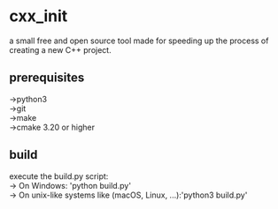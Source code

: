 # cxx_init
a small free and open source tool made for speeding up the process of creating a new C++ project.

## prerequisites
->python3<br>
->git<br>
->make<br>
->cmake 3.20 or higher

## build
execute the build.py script:<br>
-> On Windows: 'python build.py'<br>
-> On unix-like systems like (macOS, Linux, ...):'python3 build.py'<br>
